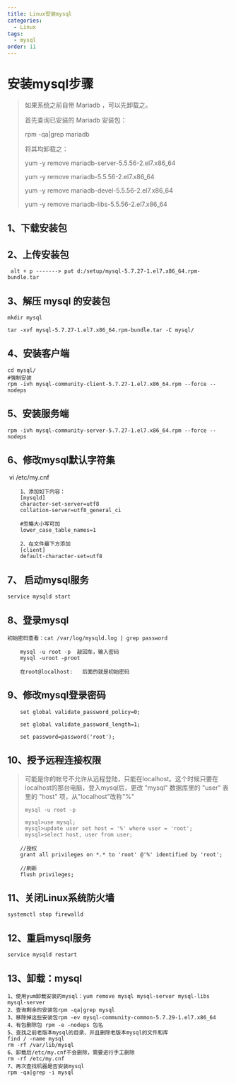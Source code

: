 ```yaml
---
title: Linux安装mysql
categories: 
  - Linux
tags: 
  - mysql
order: 11
---
```


# 

# 安装mysql步骤

> 如果系统之前⾃带 Mariadb ，可以先卸载之。
>
> ⾸先查询已安装的 Mariadb 安装包：
>
> rpm -qa|grep mariadb
>
> 将其均卸载之：
>
> yum -y remove mariadb-server-5.5.56-2.el7.x86_64
>
> yum -y remove mariadb-5.5.56-2.el7.x86_64
>
> yum -y remove mariadb-devel-5.5.56-2.el7.x86_64
>
> yum -y remove mariadb-libs-5.5.56-2.el7.x86_64

## 1、下载安装包

## 2、上传安装包

```
 alt + p -------> put d:/setup/mysql-5.7.27-1.el7.x86_64.rpm-bundle.tar
```

## 3、解压 mysql 的安装包

```
mkdir mysql
    
tar -xvf mysql-5.7.27-1.el7.x86_64.rpm-bundle.tar -C mysql/
```

## 4、安装客户端

```
cd mysql/
#强制安装
rpm -ivh mysql-community-client-5.7.27-1.el7.x86_64.rpm --force --nodeps
```

## 5、安装服务端

	rpm -ivh mysql-community-server-5.7.27-1.el7.x86_64.rpm --force --nodeps

## 6、修改mysql默认字符集

​	vi /etc/my.cnf

```
	1、添加如下内容：
	[mysqld]
	character-set-server=utf8
	collation-server=utf8_general_ci

	#忽略大小写可加
	lower_case_table_names=1
 
	2、在文件最下方添加
	[client]
	default-character-set=utf8
```

## 7、 启动mysql服务

	service mysqld start

## 8、登录mysql

```
初始密码查看：cat /var/log/mysqld.log | grep password
	
	mysql -u root -p  敲回车，输入密码
	mysql -uroot -proot    

	在root@localhost:   后面的就是初始密码
```

## 9、修改mysql登录密码

```
	set global validate_password_policy=0;
    
	set global validate_password_length=1;
    
	set password=password('root');
```

## 10、授予远程连接权限

> 可能是你的帐号不允许从远程登陆，只能在localhost。这个时候只要在localhost的那台电脑，登入mysql后，更改 "mysql" 数据库里的 "user" 表里的 "host" 项，从"localhost"改称"%"
>
> ```
> mysql -u root -p
> 
> mysql>use mysql;
> mysql>update user set host = '%' where user = 'root';
> mysql>select host, user from user;
> ```



```
	//授权
	grant all privileges on *.* to 'root' @'%' identified by 'root';  
    
	//刷新
	flush privileges;
```

## 11、关闭Linux系统防火墙

```
systemctl stop firewalld
```

## 12、重启mysql服务

```
service mysqld restart
```

## 13、卸载：mysql

```
1、使用yum卸载安装的mysql：yum remove mysql mysql-server mysql-libs mysql-server
2、查询剩余的安装包rpm -qa|grep mysql
3、移除掉这些安装包rpm -ev mysql-community-common-5.7.29-1.el7.x86_64
4、有包删除包 rpm -e -nodeps 包名
5、查找之前老版本mysql的目录、并且删除老版本mysql的文件和库
find / -name mysql
rm -rf /var/lib/mysql
6、卸载后/etc/my.cnf不会删除，需要进行手工删除
rm -rf /etc/my.cnf
7、再次查找机器是否安装mysql
rpm -qa|grep -i mysql
```

